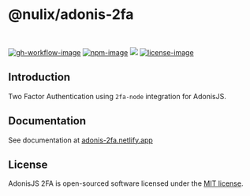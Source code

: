 # @nulix/adonis-2fa

<br />

[![gh-workflow-image]][gh-workflow-url] [![npm-image]][npm-url] ![][typescript-image] [![license-image]][license-url]

## Introduction

Two Factor Authentication using `2fa-node` integration for AdonisJS.

## Documentation

See documentation at [adonis-2fa.netlify.app](https://adonis-2fa.netlify.app)

## License

AdonisJS 2FA is open-sourced software licensed under the [MIT license](LICENSE.md).

[gh-workflow-image]: https://img.shields.io/github/actions/workflow/status/nulix-dev/adonis-2fa/test.yml?style=for-the-badge
[gh-workflow-url]: https://github.com/nulix-dev/adonis-2fa/actions/workflows/test.yml "Github action"

[npm-image]: https://img.shields.io/npm/v/@nulix/adonis-2fa/latest.svg?style=for-the-badge&logo=npm
[npm-url]: https://www.npmjs.com/package/@nulix/adonis-2fa/v/latest "npm"

[typescript-image]: https://img.shields.io/badge/Typescript-294E80.svg?style=for-the-badge&logo=typescript

[license-url]: LICENSE.md
[license-image]: https://img.shields.io/github/license/nulix-dev/adonis-2fa?style=for-the-badge
